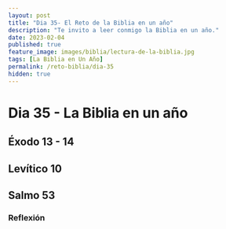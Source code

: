 ```yaml
---
layout: post
title: "Dia 35- El Reto de la Biblia en un año"
description: "Te invito a leer conmigo la Biblia en un año."
date: 2023-02-04
published: true
feature_image: images/biblia/lectura-de-la-biblia.jpg
tags: [La Biblia en Un Año]
permalink: /reto-biblia/dia-35
hidden: true
---
```


# Dia 35 - La Biblia en un año


## Éxodo 13 - 14

## Levítico 10

## Salmo 53

### Reflexión





